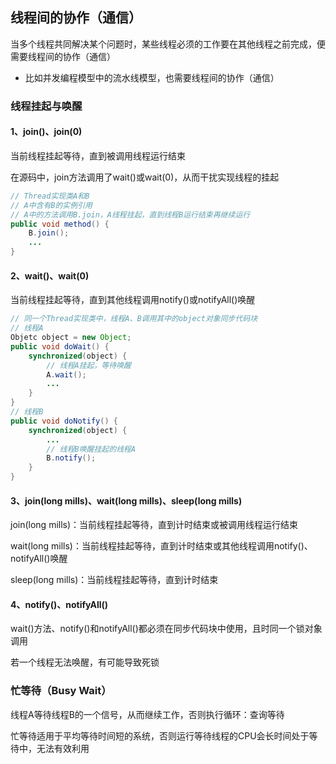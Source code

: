 ## 线程间的协作（通信）

当多个线程共同解决某个问题时，某些线程必须的工作要在其他线程之前完成，便需要线程间的协作（通信）

- 比如并发编程模型中的流水线模型，也需要线程间的协作（通信）

### 线程挂起与唤醒

#### 1、join()、join(0)

当前线程挂起等待，直到被调用线程运行结束

在源码中，join方法调用了wait()或wait(0)，从而干扰实现线程的挂起

```java
// Thread实现类A和B
// A中含有B的实例引用
// A中的方法调用B.join，A线程挂起，直到线程B运行结束再继续运行
public void method() {
    B.join();
	...
}
```

#### 2、wait()、wait(0)

当前线程挂起等待，直到其他线程调用notify()或notifyAll()唤醒

```java
// 同一个Thread实现类中，线程A、B调用其中的object对象同步代码块
// 线程A
Objetc object = new Object;
public void doWait() {
    synchronized(object) {
        // 线程A挂起，等待唤醒
        A.wait();
		...
    }
}
// 线程B
public void doNotify() {
    synchronized(object) {
        ...
        // 线程B唤醒挂起的线程A
        B.notify();
    }
}
```

#### 3、join(long mills)、wait(long mills)、sleep(long mills)

join(long mills)：当前线程挂起等待，直到计时结束或被调用线程运行结束

wait(long mills)：当前线程挂起等待，直到计时结束或其他线程调用notify()、notifyAll()唤醒

sleep(long mills)：当前线程挂起等待，直到计时结束

#### 4、notify()、notifyAll()

wait()方法、notify()和notifyAll()都必须在同步代码块中使用，且时同一个锁对象调用

若一个线程无法唤醒，有可能导致死锁

### 忙等待（Busy Wait）

线程A等待线程B的一个信号，从而继续工作，否则执行循环：查询等待

忙等待适用于平均等待时间短的系统，否则运行等待线程的CPU会长时间处于等待中，无法有效利用